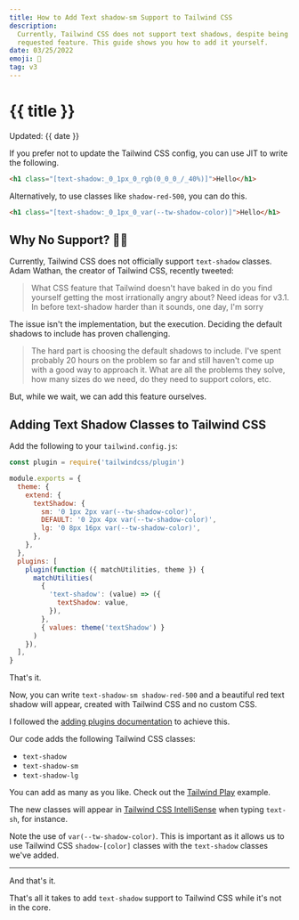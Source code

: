 ```yaml
---
title: How to Add Text shadow-sm Support to Tailwind CSS
description:
  Currently, Tailwind CSS does not support text shadows, despite being a highly
  requested feature. This guide shows you how to add it yourself.
date: 03/25/2022
emoji: 👤
tag: v3
---
```


# {{ title }}

Updated: {{ date }}

If you prefer not to update the Tailwind CSS config, you can use JIT to write
the following.

```html
<h1 class="[text-shadow:_0_1px_0_rgb(0_0_0_/_40%)]">Hello</h1>
```

Alternatively, to use classes like `shadow-red-500`, you can do this.

```html
<h1 class="[text-shadow:_0_1px_0_var(--tw-shadow-color)]">Hello</h1>
```

## Why No Support? 🤷‍♂️

Currently, Tailwind CSS does not officially support `text-shadow` classes. Adam
Wathan, the creator of Tailwind CSS, recently tweeted:

> What CSS feature that Tailwind doesn't have baked in do you find yourself
> getting the most irrationally angry about? Need ideas for v3.1. In before
> text-shadow harder than it sounds, one day, I'm sorry

The issue isn't the implementation, but the execution. Deciding the default
shadows to include has proven challenging.

> The hard part is choosing the default shadows to include. I've spent probably
> 20 hours on the problem so far and still haven't come up with a good way to
> approach it. What are all the problems they solve, how many sizes do we need,
> do they need to support colors, etc.

But, while we wait, we can add this feature ourselves.

## Adding Text Shadow Classes to Tailwind CSS

Add the following to your `tailwind.config.js`:

```js
const plugin = require('tailwindcss/plugin')

module.exports = {
  theme: {
    extend: {
      textShadow: {
        sm: '0 1px 2px var(--tw-shadow-color)',
        DEFAULT: '0 2px 4px var(--tw-shadow-color)',
        lg: '0 8px 16px var(--tw-shadow-color)',
      },
    },
  },
  plugins: [
    plugin(function ({ matchUtilities, theme }) {
      matchUtilities(
        {
          'text-shadow': (value) => ({
            textShadow: value,
          }),
        },
        { values: theme('textShadow') }
      )
    }),
  ],
}
```

That's it.

Now, you can write `text-shadow-sm shadow-red-500` and a beautiful red text
shadow will appear, created with Tailwind CSS and no custom CSS.

I followed the
[adding plugins documentation](https://tailwindcss.com/docs/plugins#adding-utilities)
to achieve this.

Our code adds the following Tailwind CSS classes:

- `text-shadow`
- `text-shadow-sm`
- `text-shadow-lg`

You can add as many as you like. Check out the
[Tailwind Play](https://play.tailwindcss.com/oniahnu34l) example.

The new classes will appear in
[Tailwind CSS IntelliSense](https://tailwindcss.com/docs/editor-setup#intelli-sense-for-vs-code)
when typing `text-sh`, for instance.

Note the use of `var(--tw-shadow-color)`. This is important as it allows us to
use Tailwind CSS `shadow-[color]` classes with the `text-shadow` classes we've
added.

---

And that's it.

That's all it takes to add `text-shadow` support to Tailwind CSS while it's not
in the core.
